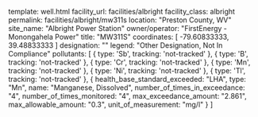 template: well.html
facility_url: facilities/albright
facility_class: albright
permalink: facilities/albright/mw311s
location: "Preston County, WV"
site_name: "Albright Power Station"
owner/operator: "FirstEnergy - Monongahela Power"
title: "MW311S"
coordinates: [
  -79.60833333,
  39.48833333
]
designation: ""
legend: "Other Designation, Not In Compliance"
pollutants: [
  {
  type: 'Sb',
  tracking: 'not-tracked'
  },
  {
  type: 'B',
  tracking: 'not-tracked'
  },
  {
  type: 'Cr',
  tracking: 'not-tracked'
  },
  {
  type: 'Mn',
  tracking: 'not-tracked'
  },
  {
  type: 'Ni',
  tracking: 'not-tracked'
  },
  {
  type: 'Tl',
  tracking: 'not-tracked'
  },
  {
  health_base_standard_exceeded: "LHA",
  type: "Mn",
  name: "Manganese, Dissolved",
  number_of_times_in_exceedance: "4",
  number_of_times_monitored: "4",
  max_exceedance_amount: "2.861",
  max_allowable_amount: "0.3",
  unit_of_measurement: "mg/l"
  }
]




